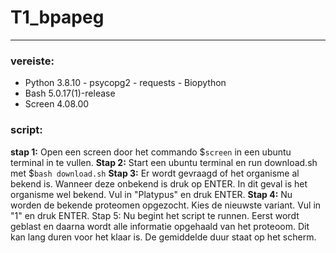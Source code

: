# T1_bpapeg
---------------
### vereiste:
- Python 3.8.10
        - psycopg2
        - requests
        - Biopython
 - Bash 5.0.17(1)-release
 - Screen 4.08.00
 

### script:

**stap 1:**
Open een screen door het commando $`screen` in een ubuntu terminal in te vullen.
**Stap 2:**
Start een ubuntu terminal en run download.sh met $`bash download.sh`
**Stap 3:**
Er wordt gevraagd of het organisme al bekend is. Wanneer deze onbekend is druk op ENTER. In dit geval is het organisme wel bekend. Vul in "Platypus" en druk ENTER.
**Stap 4:**
Nu worden de bekende proteomen opgezocht. Kies de nieuwste variant. Vul in "1" en druk ENTER.
Stap 5:
Nu begint het script te runnen. Eerst wordt geblast en daarna wordt alle informatie opgehaald van het proteoom. Dit kan lang duren voor het klaar is. De gemiddelde duur staat op het scherm. 
